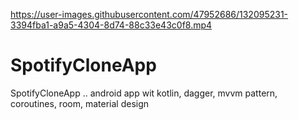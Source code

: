 

https://user-images.githubusercontent.com/47952686/132095231-3394fba1-a9a5-4304-8d74-88c33e43c0f8.mp4

# SpotifyCloneApp
SpotifyCloneApp .. android app wit kotlin, dagger, mvvm pattern, coroutines, room, material design
